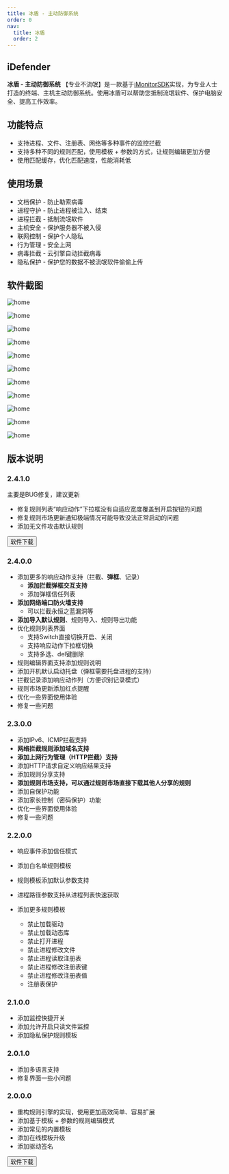 ```yaml
---
title: 冰盾 - 主动防御系统
order: 0
nav:
  title: 冰盾
  order: 2
---
```


## iDefender

**冰盾 - 主动防御系统**  【专业不流氓】是一款基于[iMonitorSDK](https://imonitorsdk.com/)实现，为专业人士打造的终端、主机主动防御系统。使用冰盾可以帮助您抵制流氓软件、保护电脑安全、提高工作效率。

## 功能特点

- 支持进程、文件、注册表、网络等多种事件的监控拦截
- 支持多种不同的规则匹配，使用模板 + 参数的方式，让规则编辑更加方便
- 使用匹配缓存，优化匹配速度，性能消耗低

## 使用场景

- 文档保护 - 防止勒索病毒
- 进程守护 - 防止进程被注入、结束
- 进程拦截 - 抵制流氓软件
- 主机安全 - 保护服务器不被入侵
- 联网控制 - 保护个人隐私
- 行为管理 - 安全上网
- 病毒拦截 - 云引擎自动拦截病毒
- 隐私保护 - 保护您的数据不被流氓软件偷偷上传

## 软件截图

![home](./doc/home.png)

![home](./doc/record.png)

![home](./doc/rules.png)

![home](./doc/ask.png)

![home](./doc/templates.png)

![home](./doc/rule_process.png)

![home](./doc/rule_file_protect.png)

![home](./doc/rule_privacy.png)

![home](./doc/rule_adv.png)

![home](./doc/rule_pro.png)

![home](./doc/about.png)

## 版本说明
### 2.4.1.0

主要是BUG修复，建议更新

- 修复规则列表“响应动作”下拉框没有自适应宽度覆盖到开启按钮的问题
- 修复规则市场更新通知极端情况可能导致没法正常启动的问题
- 添加无文件攻击默认规则

<div class = "md_footer" >
  <a href = "https://imonitorsdk.com/publish/iDefender.exe"> <button class="main-button"> 软件下载 </button></a>
</div>

### 2.4.0.0

- 添加更多的响应动作支持（拦截、**弹框**、记录）
  - **添加拦截弹框交互支持**
  - 添加弹框信任列表
- **添加网络端口防火墙支持**
  - 可以拦截永恒之蓝漏洞等
- **添加导入默认规则**、规则导入、规则导出功能
- 优化规则列表界面
  - 支持Switch直接切换开启、关闭
  - 支持响应动作下拉框切换
  - 支持多选、del键删除
- 规则编辑界面支持添加规则说明
- 添加开机默认启动托盘（弹框需要托盘进程的支持）
- 拦截记录添加响应动作列（方便识别记录模式）
- 规则市场更新添加红点提醒
- 优化一些界面使用体验
- 修复一些问题

### 2.3.0.0

- 添加IPv6、ICMP拦截支持
- **网络拦截规则添加域名支持**
- **添加上网行为管理（HTTP拦截）支持**
- 添加HTTP请求自定义响应结果支持
- 添加规则分享支持
- **添加规则市场支持，可以通过规则市场直接下载其他人分享的规则**
- 添加自保护功能
- 添加家长控制（密码保护）功能
- 优化一些界面使用体验
- 修复一些问题

### 2.2.0.0

- 响应事件添加信任模式

- 添加白名单规则模板

- 规则模板添加默认参数支持

- 进程路径参数支持从进程列表快速获取

- 添加更多规则模板

  - 禁止加载驱动
  - 禁止加载动态库
  - 禁止打开进程
  - 禁止进程修改文件
  - 禁止进程读取注册表
  - 禁止进程修改注册表键
  - 禁止进程修改注册表值
  - 注册表保护

### 2.1.0.0

- 添加监控快捷开关
- 添加允许开启只读文件监控
- 添加隐私保护规则模板



### 2.0.1.0

- 添加多语言支持
- 修复界面一些小问题

### 2.0.0.0

- 重构规则引擎的实现，使用更加高效简单、容易扩展
- 添加基于模板 + 参数的规则编辑模式
- 添加常见的内置模板
- 添加在线模板升级
- 添加驱动签名

<div class = "md_footer" >
  <a href = "https://imonitorsdk.com/publish/iDefender.exe"> <button class="main-button"> 软件下载 </button></a>
</div>
